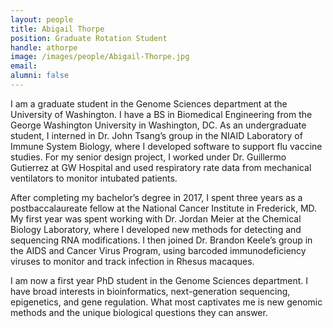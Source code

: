 ```yaml
---
layout: people
title: Abigail Thorpe
position: Graduate Rotation Student
handle: athorpe
image: /images/people/Abigail-Thorpe.jpg
email: 
alumni: false
---
```


I am a graduate student in the Genome Sciences department at the University of Washington. I have a BS in Biomedical Engineering from the George Washington University in Washington, DC. As an undergraduate student, I interned in Dr. John Tsang’s group in the NIAID Laboratory of Immune System Biology, where I developed software to support flu vaccine studies. For my senior design project, I worked under Dr. Guillermo Gutierrez at GW Hospital and used respiratory rate data from mechanical ventilators to monitor intubated patients.

After completing my bachelor’s degree in 2017, I spent three years as a postbaccalaureate fellow at the National Cancer Institute in Frederick, MD. My first year was spent working with Dr. Jordan Meier at the Chemical Biology Laboratory, where I developed new methods for detecting and sequencing RNA modifications. I then joined Dr. Brandon Keele’s group in the AIDS and Cancer Virus Program, using barcoded immunodeficiency viruses to monitor and track infection in Rhesus macaques.

I am now a first year PhD student in the Genome Sciences department. I have broad interests in bioinformatics, next-generation sequencing, epigenetics, and gene regulation. What most captivates me is new genomic methods and the unique biological questions they can answer.